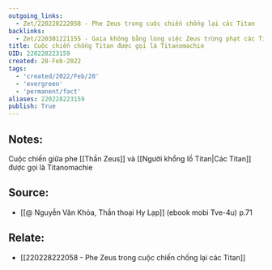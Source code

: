 ```yaml
---
outgoing_links:
  - Zet/220228222058 - Phe Zeus trong cuộc chiến chống lại các Titan
backlinks:
  - Zet/220301221155 - Gaia không bằng lòng việc Zeus trừng phạt các Titan
title: Cuộc chiến chống Titan được gọi là Titanomachie
UID: 220228223159
created: 28-Feb-2022
tags:
  - 'created/2022/Feb/28'
  - 'evergreen'
  - 'permanent/fact'
aliases: 220228223159
publish: True
---
```

## Notes:
Cuộc chiến giữa phe [[Thần Zeus]] và [[Người khổng lồ Titan|Các Titan]] được gọi là Titanomachie

## Source:
- [[@ Nguyễn Văn Khỏa, Thần thoại Hy Lạp]] (ebook mobi Tve-4u) p.71

## Relate:
- [[220228222058 - Phe Zeus trong cuộc chiến chống lại các Titan]]